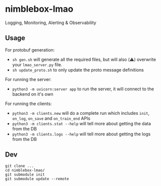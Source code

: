 # nimblebox-lmao

Logging, Monitoring, Alerting &amp; Observability

## Usage

For protobuf generation:
- `sh gen.sh` will generate all the required files, but will also (⚠️) overwrite your `lmao_server.py` file.
- `sh update_proto.sh` to only update the proto message definitions

For running the server:
- `python3 -m uvicorn:server app` to run the server, it will connect to the backend on it's own

For running the clients:
- `python3 -m clients.new` will do a complete run which includes `init`, `on_log`, `on_save` and `on_train_end` APIs
- `python3 -m clients.stat --help` will tell more about getting the data from the DB
- `python3 -m clients.logs --help` will tell more about getting the logs from the DB

## Dev

```
git clone ...
cd nimblebox-lmao/
git submodule init
git submodule update --remote
```
